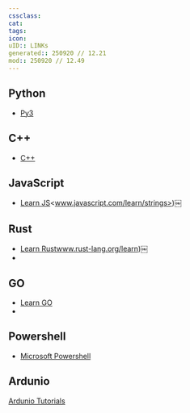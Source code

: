 ```yaml
---
cssclass:
cat:
tags:
icon:
uID:: LINKs
generated:: 250920 // 12.21
mod:: 250920 // 12.49
---
```



## Python
-  [Py3](https://docs.python.org/3/)


## C++

-  [C++](https://cplusplus.com/)

## JavaScript
-  [Learn JS](https://www.javascript.com/learn/strings)<www.javascript.com/learn/strings>)￼

## Rust
-  [Learn Rust](https://www.rust-lang.org/learn)www.rust-lang.org/learn)￼
- 
## GO
-  [Learn GO](https://go.dev/learn/)
- 

## Powershell
-  [Microsoft Powershell](https://learn.microsoft.com/en-us/powershell/)


## Ardunio
 [Ardunio Tutorials](https://docs.arduino.cc/tutorials/)

